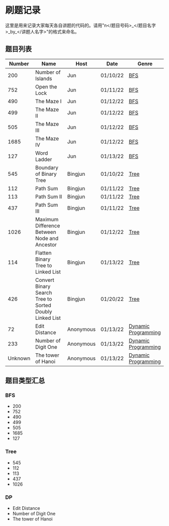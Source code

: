 # 刷题记录

这里是用来记录大家每天各自讲题的代码的。请用"n</题目号码>_</题目名字>\_by\_</讲题人名字>"的格式来命名。

## 题目列表
| Number      | Name                    | Host       | Date        | Genre        |
| ----------- | ----------------------- |------------|-------------|--------------|
| 200         | Number of Islands       | Jun        | 01/10/22    | [BFS](#BFS)  |
| 752         | Open the Lock           | Jun        | 01/11/22    | [BFS](#BFS)  |
| 490         | The Maze I              | Jun        | 01/12/22    | [BFS](#BFS)  |
| 499         | The Maze II             | Jun        | 01/12/22    | [BFS](#BFS)  |
| 505         | The Maze III            | Jun        | 01/12/22    | [BFS](#BFS)  |
| 1685        | The Maze IV             | Jun        | 01/12/22    | [BFS](#BFS)  |
| 127         | Word Ladder             | Jun        | 01/13/22    | [BFS](#BFS)  |
| 545         | Boundary of Binary Tree | Bingjun    | 01/10/22    | [Tree](#Tree)|
| 112         | Path Sum                | Bingjun    | 01/11/22    | [Tree](#Tree)|
| 113         | Path Sum II             | Bingjun    | 01/11/22    | [Tree](#Tree)|
| 437         | Path Sum III            | Bingjun    | 01/11/22    | [Tree](#Tree)|
| 1026        | Maximum Difference Between Node and Ancestor| Bingjun    | 01/12/22    | [Tree](#Tree)|
| 114         | Flatten Binary Tree to Linked List          | Bingjun    | 01/13/22    | [Tree](#Tree)|
| 426         | Convert Binary Search Tree to Sorted Doubly Linked List          | Bingjun    | 01/20/22    | [Tree](#Tree)|
| 72          | Edit Distance           | Anonymous    | 01/13/22    | [Dynamic Programming](#DP) |
| 233         | Number of Digit One     | Anonymous    | 01/13/22    | [Dynamic Programming](#DP) |
| Unknown     | The tower of Hanoi      | Anonymous    | 01/13/22    | [Dynamic Programming](#DP) |

## 题目类型汇总
### BFS
* 200
* 752
* 490
* 499
* 505
* 1685
* 127

### Tree
* 545
* 112
* 113
* 437
* 1026

### DP
* Edit Distance
* Number of Digit One
* The tower of Hanoi 

